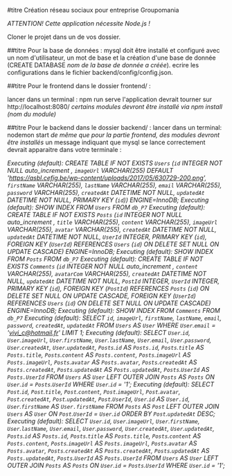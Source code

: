 #titre Création réseau sociaux pour entreprise Groupomania

_ATTENTION! Cette application nécessite Node.js !_

Cloner le projet dans un de vos dossier.


##titre Pour la base de données :
mysql doit être installé et configuré avec un nom d'utilisateur, un mot de base et la création d'une base de donnée (CREATE DATABASE _nom de la base de donnée a créée_).
ecrire les configurations dans le fichier backend/config/config.json.


##titre Pour le frontend dans le dossier frontend/ :

lancer dans un terminal : npm run serve
l'application devrait tourner sur http://localhost:8080/
*certains modules devront être installé via npm install (nom du module)*


##titre Pour le backend dans le dossier backend/ :
lancer dans un terminal: nodemon start
*de même que pour la partie frontend, des modules devront être installés*
un message indiquant que mysql se lance correctement devrait apparaitre dans votre terminale :


_Executing (default): CREATE TABLE IF NOT EXISTS `Users` (`id` INTEGER NOT NULL auto_increment , `imageUrl` VARCHAR(255) DEFAULT 'https://asbl.cefig.be/wp-content/uploads/2017/05/630729-200.png', `firstName` VARCHAR(255), `lastName` VARCHAR(255), `email` VARCHAR(255), `password` VARCHAR(255), `createdAt` DATETIME NOT NULL, `updatedAt` DATETIME NOT NULL, PRIMARY KEY (`id`)) ENGINE=InnoDB;
Executing (default): SHOW INDEX FROM `Users` FROM `db_P7`
Executing (default): CREATE TABLE IF NOT EXISTS `Posts` (`id` INTEGER NOT NULL auto_increment , `title` VARCHAR(255), `content` VARCHAR(255), `imageUrl` VARCHAR(255), `avatar` VARCHAR(255), `createdAt` DATETIME NOT NULL, `updatedAt` DATETIME NOT NULL, `UserId` INTEGER, PRIMARY KEY (`id`), FOREIGN KEY (`UserId`) REFERENCES `Users` (`id`) ON DELETE SET NULL ON UPDATE CASCADE) ENGINE=InnoDB;
Executing (default): SHOW INDEX FROM `Posts` FROM `db_P7`
Executing (default): CREATE TABLE IF NOT EXISTS `Comments` (`id` INTEGER NOT NULL auto_increment , `content` VARCHAR(255), `avatarCom` VARCHAR(255), `createdAt` DATETIME NOT NULL, `updatedAt` DATETIME NOT NULL, `PostId` INTEGER, `UserId` INTEGER, PRIMARY KEY (`id`), FOREIGN KEY (`PostId`) REFERENCES `Posts` (`id`) 
ON DELETE SET NULL ON UPDATE CASCADE, FOREIGN KEY (`UserId`) REFERENCES `Users` (`id`) ON DELETE SET NULL ON UPDATE CASCADE) ENGINE=InnoDB;
Executing (default): SHOW INDEX FROM `Comments` FROM `db_P7`
Executing (default): SELECT `id`, `imageUrl`, `firstName`, `lastName`, `email`, `password`, `createdAt`, `updatedAt` FROM `Users` AS `User` WHERE `User`.`email` = 'vivi_c@hotmail.fr' LIMIT 1;
Executing (default): SELECT `User`.`id`, `User`.`imageUrl`, `User`.`firstName`, `User`.`lastName`, `User`.`email`, `User`.`password`, `User`.`createdAt`, `User`.`updatedAt`, `Posts`.`id` AS `Posts.id`, `Posts`.`title` AS `Posts.title`, `Posts`.`content` AS `Posts.content`, `Posts`.`imageUrl` AS `Posts.imageUrl`, `Posts`.`avatar` AS `Posts.avatar`, `Posts`.`createdAt` AS `Posts.createdAt`, `Posts`.`updatedAt` AS `Posts.updatedAt`, `Posts`.`UserId` AS `Posts.UserId` FROM 
`Users` AS `User` LEFT OUTER JOIN `Posts` AS `Posts` ON `User`.`id` = `Posts`.`UserId` WHERE `User`.`id` = '1';
Executing (default): SELECT `Post`.`id`, `Post`.`title`, `Post`.`content`, `Post`.`imageUrl`, `Post`.`avatar`, `Post`.`createdAt`, `Post`.`updatedAt`, `Post`.`UserId`, `User`.`id` AS `User.id`, `User`.`firstName` AS `User.firstName` FROM `Posts` AS `Post` LEFT OUTER JOIN `Users` AS `User` ON `Post`.`UserId` = `User`.`id` ORDER BY `Post`.`updatedAt` DESC;
Executing (default): SELECT `User`.`id`, `User`.`imageUrl`, `User`.`firstName`, `User`.`lastName`, `User`.`email`, `User`.`password`, `User`.`createdAt`, `User`.`updatedAt`, `Posts`.`id` AS `Posts.id`, `Posts`.`title` AS `Posts.title`, `Posts`.`content` AS `Posts.content`, `Posts`.`imageUrl` AS `Posts.imageUrl`, `Posts`.`avatar` AS `Posts.avatar`, `Posts`.`createdAt` AS `Posts.createdAt`, `Posts`.`updatedAt` AS `Posts.updatedAt`, `Posts`.`UserId` AS `Posts.UserId` FROM 
`Users` AS `User` LEFT OUTER JOIN `Posts` AS `Posts` ON `User`.`id` = `Posts`.`UserId` WHERE `User`.`id` = '1';_




